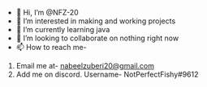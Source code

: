 - 👋 Hi, I’m @NFZ-20
- 👀 I’m interested in making and working projects
- 🌱 I’m currently learning java
- 🤝 I’m looking to collaborate on nothing right now 
- 📫 How to reach me-
1. Email me at- nabeelzuberi20@gmail.com
2. Add me on discord. Username- NotPerfectFishy#9612

<!---
NFZ-20/NFZ-20 is a ✨ special ✨ repository because its `README.md` (this file) appears on your GitHub profile.
You can click the Preview link to take a look at your changes.
--->
